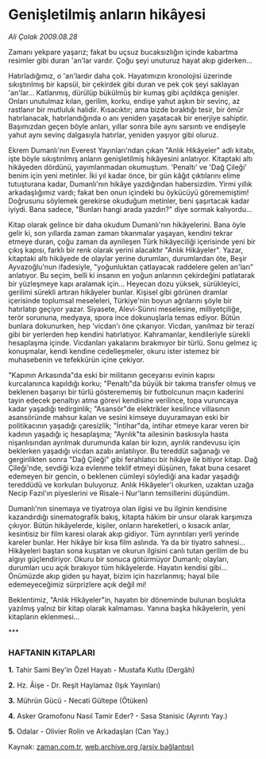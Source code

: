 # Genişletilmiş anların hikâyesi

*Ali Çolak 2009.08.28*

<tr><td class="metin" colspan="2" style="padding-top: 20px; padding-left: 5px; padding-right: 10px;">Zamanı yekpare yaşarız; fakat bu uçsuz bucaksızlığın içinde kabartma resimler gibi duran 'an'lar vardır. Çoğu şeyi unuturuz hayat akıp giderken...</td></tr><tr><td class="metin" colspan="2" style="padding-top: 20px; padding-left: 5px; padding-right: 10px;"><p>Hatırladığımız, o 'an'lardır daha çok. Hayatımızın kronolojisi üzerinde sıkıştırılmış bir kapsül, bir çekirdek gibi duran ve pek çok şeyi saklayan 'an'lar... Katlanmış, dürülüp bükülmüş bir kumaş gibi açıldıkça genişler. Onları unutulmaz kılan, gerilim, korku, endişe yahut aşkın bir sevinç, az rastlanır bir mutluluk halidir. Kısacıktır; ama bizde bıraktığı tesir, bir ömür hatırlanacak, hatırlandığında o anı yeniden yaşatacak bir enerjiye sahiptir. Başımızdan geçen böyle anları, yıllar sonra bile aynı sarsıntı ve endişeyle yahut aynı sevinç dalgasıyla hatırlar, yeniden yaşıyor gibi oluruz.
<p>Ekrem Dumanlı'nın Everest Yayınları'ndan çıkan "Anlık Hikâyeler" adlı kitabı, işte böyle sıkıştırılmış anların genişletilmiş hikâyesini anlatıyor. Kitaptaki altı hikâyeden dördünü, yayımlanmadan okumuştum. 'Penaltı' ve 'Dağ Çileği' benim için yeni metinler. İki yıl kadar önce, bir gün kâğıt çıktılarını elime tutuşturana kadar, Dumanlı'nın hikâye yazdığından habersizdim. Yirmi yıllık arkadaşlığımız vardı; fakat ben onun içindeki bu öykücüyü görememiştim! Doğrusunu söylemek gerekirse okuduğum metinler, beni şaşırtacak kadar iyiydi. Bana sadece, "Bunları hangi arada yazdın?" diye sormak kalıyordu...
<p>Kitap olarak gelince bir daha okudum Dumanlı'nın hikâyelerini. Bana öyle gelir ki, son yıllarda zaman zaman tıkanmalar yaşayan, kendini tekrar etmeye duran, çoğu zaman da aynileşen Türk hikâyeciliği içerisinde yeni bir çıkış kapısı, farklı bir renk olarak yerini alacaktır "Anlık Hikâyeler". Yazar, kitaptaki altı hikâyede de olaylar yerine durumları, durumlardan öte, Beşir Ayvazoğlu'nun ifadesiyle, "yoğunluktan çatlayacak raddelere gelen an'ları" anlatıyor. Bu seçim, belli ki insanın en yoğun anlarının çekirdeğini patlatarak bir yüzleşmeye kapı aralamak için... Heyecan dozu yüksek, sürükleyici, gerilimi sürekli artıran hikâyeler bunlar. Kişisel gibi görünen dramlar içerisinde toplumsal meseleleri, Türkiye'nin boyun ağrılarını şöyle bir hatırlatıp geçiyor yazar. Siyasete, Alevi-Sünni meselesine, milliyetçiliğe, terör sorununa, medyaya, spora ince dokunuşlarla temas ediyor. Bütün bunlara dokunurken, hep 'vicdan'ı öne çıkarıyor. Vicdan, yanılmaz bir terazi gibi bir yerlerden hep kendini hatırlatıyor. Kahramanlar, kendileriyle sürekli hesaplaşma içinde. Vicdanları yakalarını bırakmıyor bir türlü. Sonu gelmez iç konuşmalar, kendi kendine cedelleşmeler, okuru ister istemez bir muhasebenin ve tefekkürün içine çekiyor.
<p>"Kapının Arkasında"da eski bir militanın geceyarısı evinin kapısı kurcalanınca kapıldığı korku; "Penaltı"da büyük bir takıma transfer olmuş ve beklenen başarıyı bir türlü gösterememiş bir futbolcunun maçın kaderini tayin edecek penaltıyı atma görevi kendisine verilince, topa vuruncaya kadar yaşadığı tedirginlik; "Asansör"de elektrikler kesilince villasının asansöründe mahsur kalan ve sesini kimseye duyuramayan eski bir politikacının yaşadığı çaresizlik; "İntihar"da, intihar etmeye karar veren bir kadının yaşadığı iç hesaplaşma; "Ayrılık"ta ailesinin baskısıyla hasta nişanlısından ayrılmak durumunda kalan bir kızın, ayrılık randevusu için beklerken yaşadığı vicdan azabı anlatılıyor. Bu tereddüt sağanağı ve gerginlikten sonra "Dağ Çileği" gibi ferahlatıcı bir hikâye ile bitiyor kitap. Dağ Çileği'nde, sevdiği kıza evlenme teklif etmeyi düşünen, fakat buna cesaret edemeyen bir gencin, o beklenen cümleyi söylediği ana kadar yaşadığı tereddüdü ve korkuları buluyoruz. Anlık Hikâyeler'i okurken, uzaktan uzağa Necip Fazıl'ın piyeslerini ve Risale-i Nur'ların temsillerini düşündüm.
<p>Dumanlı'nın sinemaya ve tiyatroya olan ilgisi ve bu ilginin kendisine kazandırdığı sinematografik bakış, kitapta hâkim bir unsur olarak karşımıza çıkıyor. Bütün hikâyelerde, kişiler, onların hareketleri, o kısacık anlar, kesintisiz bir film karesi olarak akıp gidiyor. Tüm ayrıntıları yerli yerinde kareler bunlar. Her hikâye bir kısa film aslında. Ya da bir tiyatro sahnesi... Hikâyeleri baştan sona kuşatan ve okurun ilgisini canlı tutan gerilim de bu algıyı güçlendiriyor. Okuru bir sonuca götürmüyor Dumanlı; olayları, durumları ucu açık bırakıyor tüm hikâyelerde. Hayatın kendisi gibi... Önümüzde akıp giden şu hayat, bizim için hazırlanmış; hayal bile edemeyeceğimiz sürprizlere açık değil mi!
<p>Beklentimiz, "Anlık Hikâyeler"in, hayatın bir döneminde bulunan boşlukta yazılmış yalnız bir kitap olarak kalmaması. Yanına başka hikâyelerin, yeni kitapların eklenmesi...
<p>***
<p><h3>HAFTANIN KiTAPLARI</h3>
<p><b>1.</b> Tahir Sami Bey'in Özel Hayatı - Mustafa Kutlu (Dergâh)
<p><b>2.</b> Hz. Âişe - Dr. Reşit Haylamaz (Işık Yayınları)
<p><b>3.</b> Mührün Gücü - Necati Gültepe (Ötüken)
<p><b>4.</b> Asker Gramofonu Nasıl Tamir Eder? - Sasa Stanisic (Ayrıntı Yay.)
<p><b>5.</b> Odalar - Olivier Rolin ve Arkadaşları (Can Yay.)<br/></p></p></p></p></p></p></p></p></p></p></p></p></p></td></tr>

Kaynak: [zaman.com.tr](http://zaman.com.tr/yazar.do?yazino=885315), [web.archive.org (arşiv bağlantısı)](http://web.archive.org/web/20090831083326/http://www.zaman.com.tr:80/yazar.do?yazino=885315)

